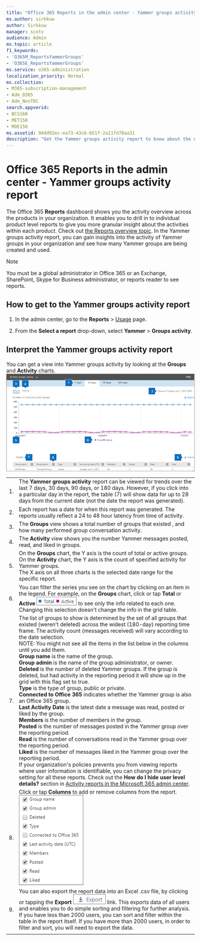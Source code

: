 ```yaml
---
title: "Office 365 Reports in the admin center - Yammer groups activity report"
ms.author: sirkkuw
author: Sirkkuw
manager: scotv
audience: Admin
ms.topic: article
f1_keywords:
- 'O365M_ReportsYammerGroups'
- 'O365E_ReportsYammerGroups'
ms.service: o365-administration
localization_priority: Normal
ms.collection: 
- M365-subscription-management
- Adm_O365
- Adm_NonTOC
search.appverid:
- BCS160
- MET150
- MOE150
ms.assetid: 94dd92ec-ea73-43c6-b51f-2a11fd78aa31
description: "Get the Yammer groups activity report to know about the number of Yammer groups being created and used in your organization, and their activity."
---
```


# Office 365 Reports in the admin center - Yammer groups activity report

The Office 365 **Reports** dashboard shows you the activity overview across the products in your organization. It enables you to drill in to individual product level reports to give you more granular insight about the activities within each product. Check out [the Reports overview topic](activity-reports.md). In the Yammer groups activity report, you can gain insights into the activity of Yammer groups in your organization and see how many Yammer groups are being created and used.
  
> [!NOTE]
> You must be a global administrator in Office 365 or an Exchange, SharePoint, Skype for Business administrator, or reports reader to see reports. 
  
## How to get to the Yammer groups activity report

1. In the admin center, go to the **Reports** \> <a href="https://go.microsoft.com/fwlink/p/?linkid=2074756" target="_blank">Usage</a> page.

    
2. From the **Select a report** drop-down, select **Yammer** \> **Groups activity**.
  
## Interpret the Yammer groups activity report

You can get a view into Yammer groups activity by looking at the **Groups** and **Activity** charts.<br/>![Yammer groups activity chart](../media/4ba4ea03-2f74-4d86-8c63-2b18477c9769.png)
  
|||
|:-----|:-----|
|1.  <br/> |The **Yammer groups activity** report can be viewed for trends over the last 7 days, 30 days, 90 days, or 180 days. However, if you click into a particular day in the report, the table (7) will show data for up to 28 days from the current date (not the date the report was generated).  <br/> |
|2.  <br/> |Each report has a date for when this report was generated. The reports usually reflect a 24 to 48 hour latency from time of activity.  <br/> |
|3.  <br/> |The **Groups** view shows a total number of groups that existed , and how many performed group conversation activity.  <br/> |
|4.  <br/> |The **Activity** view shows you the number Yammer messages posted, read, and liked in groups.  <br/> |
|5.  <br/> | On the **Groups** chart, the Y axis is the count of total or active groups.  <br/>  On the **Activity** chart, the Y axis is the count of specified activity for Yammer groups.  <br/>  The X axis on all three charts is the selected date range for the specific report.  <br/> |
|6.  <br/> |You can filter the series you see on the chart by clicking on an item in the legend. For example, on the **Groups** chart, click or tap **Total** or **Active**  ![Total and Active icons](../media/8eebd496-5955-4419-8d53-5f3ba1ad1c88.png) to see only the info related to each one. Changing this selection doesn't change the info in the grid table.  <br/> |
|7.  <br/> | The list of groups to show is determined by the set of all groups that existed (weren't deleted) across the widest (180-day) reporting time frame. The activity count (messages received) will vary according to the date selection.  <br/> NOTE: You might not see all the items in the list below in the columns until you add them.<br/>**Group name** is the name of the group.  <br/> **Group admin** is the name of the group administrator, or owner.  <br/> **Deleted** is the number of deleted Yammer groups. If the group is deleted, but had activity in the reporting period it will show up in the grid with this flag set to true.  <br/> **Type** is the type of group, public or private.  <br/> **Connected to Office 365** indicates whether the Yammer group is also an Office 365 group.  <br/> **Last Activity Date** is the latest date a message was read, posted or liked by the group.  <br/> **Members** is the number of members in the group.  <br/> **Posted** is the number of messages posted in the Yammer group over the reporting period.  <br/> **Read** is the number of conversations read in the Yammer group over the reporting period.  <br/> **Liked** is the number of messages liked in the Yammer group over the reporting period.  <br/>  If your organization's policies prevents you from viewing reports where user information is identifiable, you can change the privacy setting for all these reports. Check out the **How do I hide user level details?** section in [Activity reports in the Microsoft 365 admin center](activity-reports.md).  <br/> |
|8.  <br/> |Click or tap **Columns** to add or remove columns from the report.  <br/> ![Yammer groups activity - choose columns](../media/31bd549b-363d-4888-a45d-7af6fedb3588.png)|
|9.  <br/> |You can also export the report data into an Excel .csv file, by clicking or tapping the **Export** ![Export button](../media/816a224b-6ca7-4967-a135-4f6427f64dc8.JPG) link. This exports data of all users and enables you to do simple sorting and filtering for further analysis. If you have less than 2000 users, you can sort and filter within the table in the report itself. If you have more than 2000 users, in order to filter and sort, you will need to export the data.  <br/> |
|||
   

